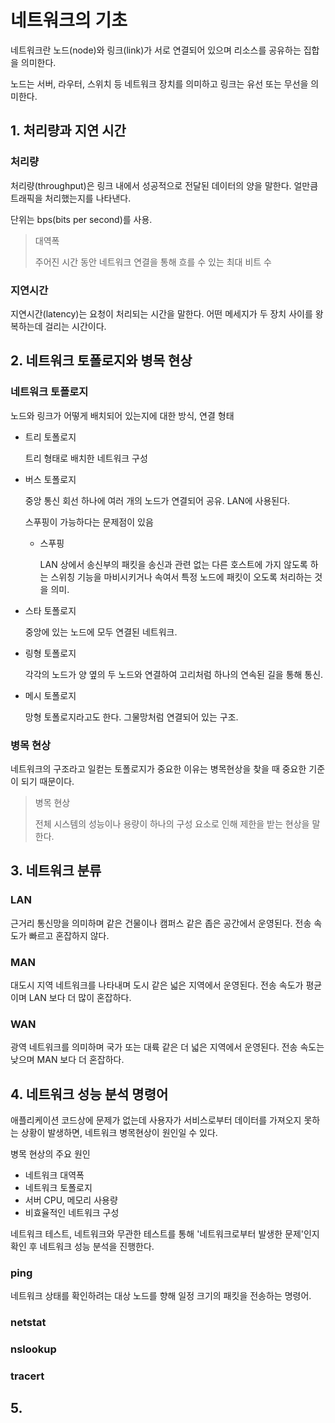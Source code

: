 # 네트워크의 기초
네트워크란 노드(node)와 링크(link)가 서로 연결되어 있으며 리소스를 공유하는 집합을 의미한다.

노드는 서버, 라우터, 스위치 등 네트워크 장치를 의미하고 링크는 유선 또는 무선을 의미한다.

## 1. 처리량과 지연 시간
### 처리량
처리량(throughput)은 링크 내에서 성공적으로 전달된 데이터의 양을 말한다. 얼만큼 트래픽을 처리했는지를 나타낸다.

단위는 bps(bits per second)를 사용.

> 대역폭
> 
> 주어진 시간 동안 네트워크 연결을 통해 흐를 수 있는 최대 비트 수

### 지연시간
지연시간(latency)는 요청이 처리되는 시간을 말한다.
어떤 메세지가 두 장치 사이를 왕복하는데 걸리는 시간이다.

## 2. 네트워크 토폴로지와 병목 현상
### 네트워크 토폴로지
노드와 링크가 어떻게 배치되어 있는지에 대한 방식, 연결 형태

- 트리 토폴로지
  
  트리 형태로 배치한 네트워크 구성

- 버스 토폴로지
  
  중앙 통신 회선 하나에 여러 개의 노드가 연결되어 공유.
  LAN에 사용된다. 
  
  스푸핑이 가능하다는 문제점이 있음

  - 스푸핑
    
    LAN 상에서 송신부의 패킷을 송신과 관련 없는 다른 호스트에 가지 않도록 하는 스위칭 기능을 마비시키거나 속여서 특정 노드에 패킷이 오도록 처리하는 것을 의미.

- 스타 토폴로지
  
  중앙에 있는 노드에 모두 연결된 네트워크.

- 링형 토폴로지
  
  각각의 노드가 양 옆의 두 노드와 연결하여 고리처럼 하나의 연속된 길을 통해 통신.

- 메시 토폴로지
  
  망형 토폴로지라고도 한다. 그물망처럼 연결되어 있는 구조.

### 병목 현상
네트워크의 구조라고 일컫는 토폴로지가 중요한 이유는 병목현상을 찾을 때 중요한 기준이 되기 때문이다.

> 병목 현상
>
> 전체 시스템의 성능이나 용량이 하나의 구성 요소로 인해 제한을 받는 현상을 말한다. 

## 3. 네트워크 분류

### LAN
근거리 통신망을 의미하며 같은 건물이나 캠퍼스 같은 좁은 공간에서 운영된다. 전송 속도가 빠르고 혼잡하지 않다.

### MAN
대도시 지역 네트워크를 나타내며 도시 같은 넓은 지역에서 운영된다. 전송 속도가 평균이며 LAN 보다 더 많이 혼잡하다.

### WAN
광역 네트워크를 의미하며 국가 또는 대륙 같은 더 넓은 지역에서 운영된다. 전송 속도는 낮으며 MAN 보다 더 혼잡하다.

## 4. 네트워크 성능 분석 명령어
애플리케이션 코드상에 문제가 없는데 사용자가 서비스로부터 데이터를 가져오지 못하는 상황이 발생하면, 네트워크 병목현상이 원인일 수 있다.

병목 현상의 주요 원인
- 네트워크 대역폭
- 네트워크 토폴로지
- 서버 CPU, 메모리 사용량
- 비효율적인 네트워크 구성

네트워크 테스트, 네트워크와 무관한 테스트를 통해 '네트워크로부터 발생한 문제'인지 확인 후 네트워크 성능 분석을 진행한다.

### ping
네트워크 상태를 확인하려는 대상 노드를 향해 일정 크기의 패킷을 전송하는 명령어.


### netstat

### nslookup

### tracert

## 5. 